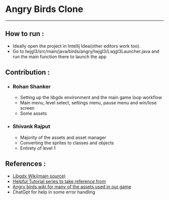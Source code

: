 # Angry Birds Clone

---

## How to run :
 -  Ideally open the project in Intellij Idea(other editors work too).
 - Go to lwjgl3/src/main/java/birds/angry/lwjgl3/Lwjgl3Launcher.java and run the main function there to launch the app

## Contribution :
 - ### Rohan Shanker
   - Setting up the libgdx environment and the main game loop workflow
   - Main menu, level select, settings menu, pause menu and win/lose screen
   - Some assets

 - ### Shivank Rajput
   - Majority of the assets and asset manager
   - Converting the sprites to classes and objects
   - Entirety of level 1


## References :
 - [Libgdx Wiki(main source)](https://libgdx.com/wiki/)
 - [Helpful Tutorial series to take reference from](https://happycoding.io/tutorials/libgdx/)
 - [Angry birds wiki for many of the assets used in our game](https://angrybirds.fandom.com/wiki/Angry_Birds_Wiki)
 - ChatGpt for help in some error handling

